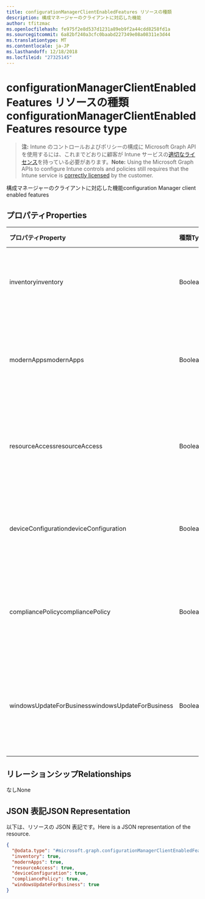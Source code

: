 ```yaml
---
title: configurationManagerClientEnabledFeatures リソースの種類
description: 構成マネージャーのクライアントに対応した機能
author: tfitzmac
ms.openlocfilehash: fe975f2e8d537d1231a89eb9f2a44cdd8258fd1a
ms.sourcegitcommit: 6a82bf240a3cfc0baabd227349e08a08311e3d44
ms.translationtype: MT
ms.contentlocale: ja-JP
ms.lasthandoff: 12/18/2018
ms.locfileid: "27325145"
---
```

# <a name="configurationmanagerclientenabledfeatures-resource-type"></a><span data-ttu-id="720b8-103">configurationManagerClientEnabledFeatures リソースの種類</span><span class="sxs-lookup"><span data-stu-id="720b8-103">configurationManagerClientEnabledFeatures resource type</span></span>

> <span data-ttu-id="720b8-104">**注:** Intune のコントロールおよびポリシーの構成に Microsoft Graph API を使用するには、これまでどおりに顧客が Intune サービスの[適切なライセンス](https://go.microsoft.com/fwlink/?linkid=839381)を持っている必要があります。</span><span class="sxs-lookup"><span data-stu-id="720b8-104">**Note:** Using the Microsoft Graph APIs to configure Intune controls and policies still requires that the Intune service is [correctly licensed](https://go.microsoft.com/fwlink/?linkid=839381) by the customer.</span></span>

<span data-ttu-id="720b8-105">構成マネージャーのクライアントに対応した機能</span><span class="sxs-lookup"><span data-stu-id="720b8-105">configuration Manager client enabled features</span></span>
## <a name="properties"></a><span data-ttu-id="720b8-106">プロパティ</span><span class="sxs-lookup"><span data-stu-id="720b8-106">Properties</span></span>
|<span data-ttu-id="720b8-107">プロパティ</span><span class="sxs-lookup"><span data-stu-id="720b8-107">Property</span></span>|<span data-ttu-id="720b8-108">種類</span><span class="sxs-lookup"><span data-stu-id="720b8-108">Type</span></span>|<span data-ttu-id="720b8-109">説明</span><span class="sxs-lookup"><span data-stu-id="720b8-109">Description</span></span>|
|:---|:---|:---|
|<span data-ttu-id="720b8-110">inventory</span><span class="sxs-lookup"><span data-stu-id="720b8-110">inventory</span></span>|<span data-ttu-id="720b8-111">Boolean</span><span class="sxs-lookup"><span data-stu-id="720b8-111">Boolean</span></span>|<span data-ttu-id="720b8-112">在庫が Intune によって管理されているかどうか</span><span class="sxs-lookup"><span data-stu-id="720b8-112">Whether inventory is managed by Intune</span></span>|
|<span data-ttu-id="720b8-113">modernApps</span><span class="sxs-lookup"><span data-stu-id="720b8-113">modernApps</span></span>|<span data-ttu-id="720b8-114">Boolean</span><span class="sxs-lookup"><span data-stu-id="720b8-114">Boolean</span></span>|<span data-ttu-id="720b8-115">モダン アプリケーションが Intune によって管理されているかどうか</span><span class="sxs-lookup"><span data-stu-id="720b8-115">Whether modern application is managed by Intune</span></span>|
|<span data-ttu-id="720b8-116">resourceAccess</span><span class="sxs-lookup"><span data-stu-id="720b8-116">resourceAccess</span></span>|<span data-ttu-id="720b8-117">Boolean</span><span class="sxs-lookup"><span data-stu-id="720b8-117">Boolean</span></span>|<span data-ttu-id="720b8-118">リソース アクセスが Intune によって管理されているかどうか</span><span class="sxs-lookup"><span data-stu-id="720b8-118">Whether resource access is managed by Intune</span></span>|
|<span data-ttu-id="720b8-119">deviceConfiguration</span><span class="sxs-lookup"><span data-stu-id="720b8-119">deviceConfiguration</span></span>|<span data-ttu-id="720b8-120">Boolean</span><span class="sxs-lookup"><span data-stu-id="720b8-120">Boolean</span></span>|<span data-ttu-id="720b8-121">デバイス構成が Intune によって管理されているかどうか</span><span class="sxs-lookup"><span data-stu-id="720b8-121">Whether device configuration is managed by Intune</span></span>|
|<span data-ttu-id="720b8-122">compliancePolicy</span><span class="sxs-lookup"><span data-stu-id="720b8-122">compliancePolicy</span></span>|<span data-ttu-id="720b8-123">Boolean</span><span class="sxs-lookup"><span data-stu-id="720b8-123">Boolean</span></span>|<span data-ttu-id="720b8-124">コンプライアンス ポリシーが Intune によって管理されているかどうか</span><span class="sxs-lookup"><span data-stu-id="720b8-124">Whether compliance policy is managed by Intune</span></span>|
|<span data-ttu-id="720b8-125">windowsUpdateForBusiness</span><span class="sxs-lookup"><span data-stu-id="720b8-125">windowsUpdateForBusiness</span></span>|<span data-ttu-id="720b8-126">Boolean</span><span class="sxs-lookup"><span data-stu-id="720b8-126">Boolean</span></span>|<span data-ttu-id="720b8-127">Windows Update for Business が Intune によって管理されているかどうか</span><span class="sxs-lookup"><span data-stu-id="720b8-127">Whether Windows Update for Business is managed by Intune</span></span>|

## <a name="relationships"></a><span data-ttu-id="720b8-128">リレーションシップ</span><span class="sxs-lookup"><span data-stu-id="720b8-128">Relationships</span></span>
<span data-ttu-id="720b8-129">なし</span><span class="sxs-lookup"><span data-stu-id="720b8-129">None</span></span>
## <a name="json-representation"></a><span data-ttu-id="720b8-130">JSON 表記</span><span class="sxs-lookup"><span data-stu-id="720b8-130">JSON Representation</span></span>
<span data-ttu-id="720b8-131">以下は、リソースの JSON 表記です。</span><span class="sxs-lookup"><span data-stu-id="720b8-131">Here is a JSON representation of the resource.</span></span>
<!-- {
  "blockType": "resource",
  "@odata.type": "microsoft.graph.configurationManagerClientEnabledFeatures"
}
-->
``` json
{
  "@odata.type": "#microsoft.graph.configurationManagerClientEnabledFeatures",
  "inventory": true,
  "modernApps": true,
  "resourceAccess": true,
  "deviceConfiguration": true,
  "compliancePolicy": true,
  "windowsUpdateForBusiness": true
}
```



